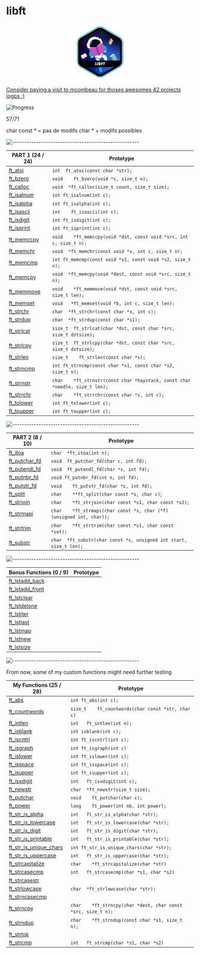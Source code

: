 # libft

<p align="center">
  <img src="https://github.com/mcombeau/mcombeau/blob/main/42_badges/libfte.png" />
</p>

[Consider paying a visit to mcombeau for thoses awesomes 42 projects logos :) ](https://github.com/mcombeau)

![Progress](https://progress-bar.dev/80/?scale=100&width=800&color=babaca&suffix=%)

57/71

char const * = pas de modifs
char * + modifs possibles


![-----------------------------------------------------](https://raw.githubusercontent.com/andreasbm/readme/master/assets/lines/rainbow.png)


| PART 1 (24 / 24) | Prototype        |
|------------------|---------------------|
| [ft_atoi](srcs/ft_atoi.c) | `int	ft_atoi(const char *str);` |
|  [ft_bzero](srcs/ft_bzero.c)   | `void	ft_bzero(void *s, size_t n);` |
|   [ft_calloc](srcs/ft_calloc.c)  | `void	*ft_calloc(size_t count, size_t size);` |
|   [ft_isalnum](srcs/ft_isalnum.c)  | `int	ft_isalnum(int c);` |
|   [ft_isalpha](srcs/ft_isalpha.c)  | `int	ft_isalpha(int c);` |
|  [ft_isascii](srcs/ft_isascii.c)    | `int	ft_isascii(int c);` |
|    [ft_isdigit](srcs/ft_isdigit.c) | `int	ft_isdigit(int c);` |
|  [ft_isprint](srcs/ft_isprint.c)   | `int	ft_isprint(int c);` |
|   [ft_memccpy](srcs/ft_memccpy.c)  | `void	*ft_memccpy(void *dst, const void *src, int c, size_t n);` |
|  [ft_memchr](srcs/ft_memchr.c)   | `void	*ft_memchr(const void *s, int c, size_t n);` |
|  [ft_memcmp](srcs/ft_memcmp.c)   | `int ft_memcmp(const void *s1, const void *s2, size_t n);` |
|   [ft_memcpy](srcs/ft_memcpy.c)  | `void	*ft_memcpy(void *dest, const void *src, size_t n);` |
|  [ft_memmove](srcs/ft_memmove.c)   | `void	*ft_memmove(void *dst, const void *src, size_t len);` |
| [ft_memset](srcs/ft_memset.c)    |`void	*ft_memset(void *b, int c, size_t len);` |
|   [ft_strchr](srcs/ft_strchr.c)  | `char	*ft_strchr(const char *s, int c);` |
|   [ft_strdup](srcs/ft_strdup.c)  | `char	*ft_strdup(const char *s1);` |
|   [ft_strlcat](srcs/ft_strlcat.c)  | `size_t	ft_strlcat(char *dst, const char *src, size_t dstsize);` |
|   [ft_strlcpy](srcs/ft_strlcpy.c)  | `size_t	ft_strlcpy(char *dst, const char *src, size_t dstsize);` |
|  [ft_strlen](srcs/ft_strlen.c)   | `size_t	ft_strlen(const char *s);` |
|   [ft_strncmp](srcs/ft_strncmp.c)  | `int	ft_strncmp(const char *s1, const char *s2, size_t n);` |
|   [ft_strnstr](srcs/ft_strnstr.c)  | `char	*ft_strnstr(const char *haystack, const char *needle, size_t len);` |
|   [ft_strrchr](srcs/ft_strrchr.c)  | `char	*ft_strrchr(const char *s, int c);` |
|   [ft_tolower](srcs/ft_tolower.c)  | `int	ft_tolower(int c);` |
|   [ft_toupper](srcs/ft_toupper.c)  | `int	ft_toupper(int c);` |


![-----------------------------------------------------](https://raw.githubusercontent.com/andreasbm/readme/master/assets/lines/rainbow.png)


| PART 2 (8 / 10)    | Prototype        |
|------------------|---------------------|
|   [ft_itoa](srcs/ft_itoa.c)  | `char	*ft_itoa(int n);` |
|    [ft_putchar_fd](srcs/ft_putchar_fd.c) | `void	ft_putchar_fd(char c, int fd);` |
|   [ft_putendl_fd](srcs/ft_putendl_fd.c)  | `void	ft_putendl_fd(char *s, int fd);` |
|   [ft_putnbr_fd](srcs/ft_putnbr_fd.c) | `void	ft_putnbr_fd(int n, int fd);` |
|   [ft_putstr_fd](srcs/ft_putstr_fd.c)  | `void	ft_putstr_fd(char *s, int fd);` |
|   [ft_split](srcs/ft_split.c)  | `char	**ft_split(char const *s, char c)`; |
|   [ft_strjoin](srcs/ft_strjoin.c)  | `char	*ft_strjoin(char const *s1, char const *s2);` |
|    [ft_strmapi](srcs/ft_strmapi.c) | `char	*ft_strmapi(char const *s, char (*f)(unsigned int, char));` |
|   [ft_strtrim](srcs/ft_strtrim.c)  | `char	*ft_strtrim(char const *s1, char const *set);` |
|   [ft_substr](srcs/ft_substr.c)  | `char	*ft_substr(char const *s, unsigned int start, size_t len);` |


![-----------------------------------------------------](https://raw.githubusercontent.com/andreasbm/readme/master/assets/lines/rainbow.png)


| Bonus Functions (0 / 9)    | Prototype        |
|------------------|---------------------|
|   [ft_lstadd_back](srcs/ft_lstadd_back.c)  |  |
|   [ft_lstadd_front](srcs/ft_lstadd_front.c)  |  |
|   [ft_lstclear](srcs/ft_lstclear.c)  |  |
|   [ft_lstdelone](srcs/ft_lstdelone.c)  |  |
|   [ft_lstiter](srcs/ft_lstiter.c)  |  |
|   [ft_lstlast](srcs/ft_lstlast.c)  |  |
|   [ft_lstmap](srcs/ft_lstmap.c)  |  |
|   [ft_lstnew](srcs/ft_lstnew.c)  |  |
|   [ft_lstsize](srcs/ft_lstsize.c)  |  |


![-----------------------------------------------------](https://raw.githubusercontent.com/andreasbm/readme/master/assets/lines/rainbow.png)

From now, some of my custom functions might need further testing

| My Functions (25 / 28)    | Prototype        |
|------------------|---------------------|
|   [ft_abs](srcs/ft_abs.c)  | `int	ft_abs(int c);` |
|   [ft_countwords](srcs/ft_countwords.c)  | `size_t	ft_countwords(char const *str, char c)` |
|   [ft_intlen](srcs/ft_intlen.c)  | `int	ft_intlen(int n);` |
|   [ft_isblank](srcs/ft_isblank.c)  | `int	isblank(int c);` |
|   [ft_iscntrl](srcs/ft_iscntrl.c)  | `int	ft_iscntrl(int c);` |
|   [ft_isgraph](srcs/ft_isgraph.c)  | `int	ft_isgraph(int c)` |
|   [ft_islower](srcs/ft_islower.c)  | `int	ft_islower(int c);` |
|   [ft_isspace](srcs/ft_isspace.c)  | `int	ft_isspace(int c);` |
|   [ft_isupper](srcs/ft_isupper.c)  | `int	ft_isupper(int c);` |
|   [ft_isxdigit](srcs/ft_isxdigit.c)  | `int	ft_isxdigit(int c);` |
|   [ft_newstr](srcs/ft_newstr.c)  | `char	*ft_newstr(size_t size);` |
|   [ft_putchar](srcs/ft_putchar.c)  | `void	ft_putchar(char c);` |
|   [ft_power](srcs/ft_power.c)  | `long	ft_power(int nb, int power);` |
|   [ft_str_is_alpha](srcs/ft_str_is_alpha.c)  | `int	ft_str_is_alpha(char *str);` |
|   [ft_str_is_lowercase](srcs/ft_str_is_lowercase.c)  | `int	ft_str_is_lowercase(char *str);` |
|   [ft_str_is_digit](srcs/ft_str_is_digit.c)  | `int	ft_str_is_digit(char *str);` |
|   [ft_str_is_printable](srcs/ft_str_is_printable.c)  | `int	ft_str_is_printable(char *str);` |
|   [ft_str_is_unique_chars](srcs/ft_str_is_unique_chars.c)  | `int	ft_str_is_unique_chars(char *str);` |
|   [ft_str_is_uppercase](srcs/ft_str_is_uppercase.c)  | `int	ft_str_is_uppercase(char *str);` |
|   [ft_strcapitalize](srcs/ft_strcapitalize.c)  | `char	*ft_strcapitalize(char *str)` |
|   [ft_strcasecmp](srcs/ft_strcasecmp.c)  | `int	ft_strcasecmp(char *s1, char *s2)` |
|   [ft_strcasestr](srcs/ft_strcasestr.c)  |  |
|   [ft_strlowcase](srcs/ft_strlowcase.c)  | `char	*ft_strlowcase(char *str);` |
|   [ft_strncasecmp](srcs/ft_strncasecmp.c)  |  |
|   [ft_strncpy](srcs/ft_strncpy.c)  | `char	*ft_strncpy(char *dest, char const *src, size_t n);` |
|   [ft_strndup](srcs/ft_strndup.c)  | `char	*ft_strndup(const char *s1, size_t n);` |
|   [ft_strtok](srcs/ft_strtok.c)  |  |
|   [ft_strcmp](srcs/ft_strcmp.c)  | `int	ft_strcmp(char *s1, char *s2)` |
